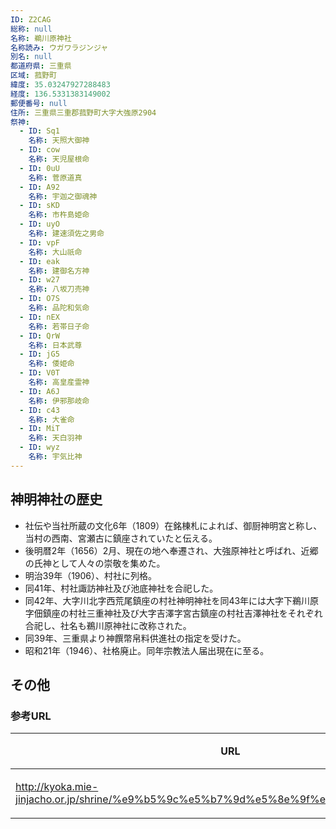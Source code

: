 ```yaml
---
ID: Z2CAG
総称: null
名称: 鵜川原神社
名称読み: ウガワラジンジャ
別名: null
都道府県: 三重県
区域: 菰野町
緯度: 35.03247927288483
経度: 136.5331383149002
郵便番号: null
住所: 三重県三重郡菰野町大字大強原2904
祭神:
  - ID: Sq1
    名称: 天照大御神
  - ID: cow
    名称: 天児屋根命
  - ID: 0uU
    名称: 菅原道真
  - ID: A92
    名称: 宇迦之御魂神
  - ID: sKD
    名称: 市杵島姫命
  - ID: uyO
    名称: 建速須佐之男命
  - ID: vpF
    名称: 大山祇命
  - ID: eak
    名称: 建御名方神
  - ID: w27
    名称: 八坂刀売神
  - ID: O7S
    名称: 品陀和気命
  - ID: nEX
    名称: 若帯日子命
  - ID: QrW
    名称: 日本武尊
  - ID: jG5
    名称: 倭姫命
  - ID: V0T
    名称: 高皇産霊神
  - ID: A6J
    名称: 伊邪那岐命
  - ID: c43
    名称: 大雀命
  - ID: MiT
    名称: 天白羽神
  - ID: wyz
    名称: 宇気比神
---
```


## 神明神社の歴史

- 社伝や当社所蔵の文化6年（1809）在銘棟札によれば、御厨神明宮と称し、当村の西南、宮瀬古に鎮座されていたと伝える。
- 後明暦2年（1656）2月、現在の地へ奉遷され、大強原神社と呼ばれ、近郷の氏神として人々の崇敬を集めた。
- 明治39年（1906）、村社に列格。
- 同41年、村社諏訪神社及び池底神社を合祀した。
- 同42年、大字川北字西荒尾鎮座の村社神明神社を同43年には大字下鵜川原字佃鎮座の村社三重神社及び大字吉澤字宮古鎮座の村社吉澤神社をそれぞれ合祀し、社名も鵜川原神社に改称された。
- 同39年、三重県より神饌幣帛料供進社の指定を受けた。
- 昭和21年（1946）、社格廃止。同年宗教法人届出現在に至る。

## その他

### 参考URL

| URL                                                                                   | 説明   |
| ------------------------------------------------------------------------------------- | ------ |
| http://kyoka.mie-jinjacho.or.jp/shrine/%e9%b5%9c%e5%b7%9d%e5%8e%9f%e7%a5%9e%e7%a4%be/ | 神社庁 |
